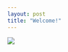 ```yaml
---
layout: post
title: "Welcome!"
---
```


![](https://github.com/ethanmiles/ethanmiles.github.io/blob/master/headshot.jpg)
